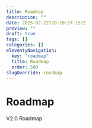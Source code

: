 ```yaml
---
title: Roadmap
description: ""
date: 2025-02-22T20:10:57.151Z
preview: ""
draft: true
tags: []
categories: []
eleventyNavigation:
  key: "roadmap"
  title: Roadmap
  order: 500
slugOverride: roadmap
---
```

# Roadmap

V2.0 Roadmap
